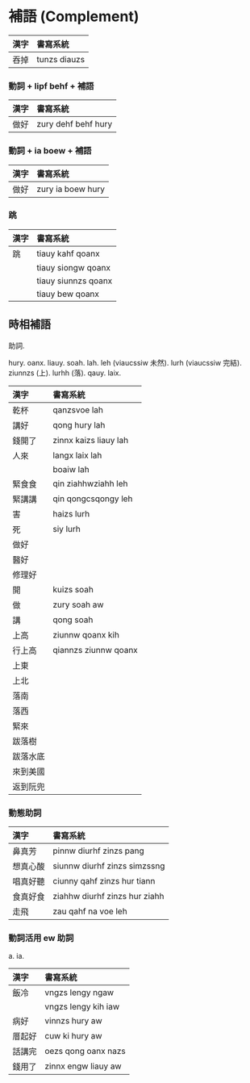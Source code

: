 # 補語 (Complement)

| 漢字 | 書寫系統 |
| :--- | :--- |
| 吞掉 | tunzs diauzs |

### 動詞 + lipf behf + 補語

| 漢字 | 書寫系統 |
| :--- | :--- |
| 做好 | zury dehf behf hury |

### 動詞 + ia boew + 補語

| 漢字 | 書寫系統 |
| :--- | :--- |
| 做好 | zury ia boew hury |

### 跳

| 漢字 | 書寫系統 |
| :--- | :--- |
| 跳 | tiauy kahf qoanx |
|| tiauy siongw qoanx |
|| tiauy siunnzs qoanx |
|| tiauy bew qoanx |

## 時相補語

助詞.

hury. oanx. liauy. soah. lah. leh (viaucssiw 未然). lurh (viaucssiw 完結). ziunnzs (上). lurhh (落). qauy. laix.

| 漢字 | 書寫系統 |
| :--- | :--- |
| 乾杯 | qanzsvoe lah |
| 講好 | qong hury lah |
| 錢開了 | zinnx kaizs liauy lah |
| 人來 | langx laix lah |
|| boaiw lah |
| 緊食食 | qin ziahhwziahh leh |
| 緊講講 | qin qongcsqongy leh |
| 害 | haizs lurh |
| 死 | siy lurh |
| 做好 ||
| 醫好 ||
| 修理好 ||
| 開 | kuizs soah |
| 做 | zury soah aw |
| 講 | qong soah |
| 上高 | ziunnw qoanx kih |
| 行上高 | qiannzs ziunnw qoanx |
| 上東 ||
| 上北 ||
| 落南 ||
| 落西 ||
| 緊來 ||
| 跋落樹 ||
| 跋落水底 ||
| 來到美國 ||
| 返到阮兜 ||

### 動態助詞

| 漢字 | 書寫系統 |
| :--- | :--- |
| 鼻真芳 | pinnw diurhf zinzs pang |
| 想真心酸 | siunnw diurhf zinzs simzssng |
| 唱真好聽 | ciunny qahf zinzs hur tiann |
| 食真好食 | ziahhw diurhf zinzs hur ziahh |
| 走飛 | zau qahf na voe leh |

### 動詞活用 ew 助詞

a. ia.

| 漢字 | 書寫系統 |
| :--- | :--- |
| 飯冷 | vngzs lengy ngaw |
|| vngzs lengy kih iaw |
| 病好 | vinnzs hury aw |
| 厝起好 | cuw ki hury aw |
| 話講完 | oezs qong oanx nazs |
| 錢用了 | zinnx engw liauy aw |
